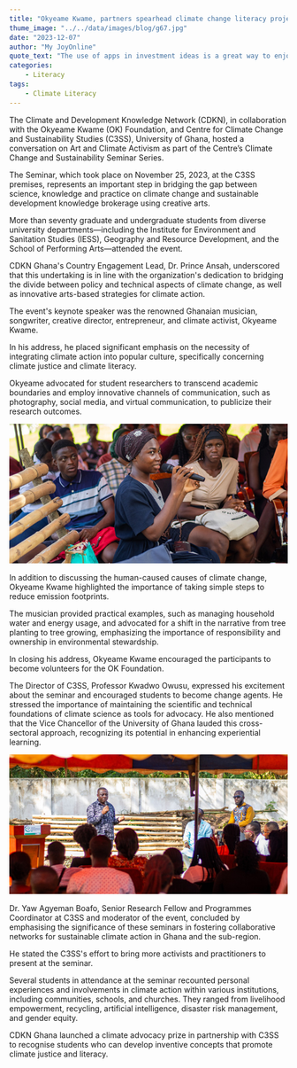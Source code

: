 ```yaml
---
title: "Okyeame Kwame, partners spearhead climate change literacy project."
thume_image: "../../data/images/blog/g67.jpg"
date: "2023-12-07"
author: "My JoyOnline"
quote_text: "The use of apps in investment ideas is a great way to enjoy the convenience."
categories:
    - Literacy
tags:
    - Climate Literacy
---
```


The Climate and Development Knowledge Network (CDKN), in collaboration with the Okyeame Kwame (OK) Foundation, and Centre for Climate Change and Sustainability Studies (C3SS), University of Ghana, hosted a conversation on Art and Climate Activism as part of the Centre’s Climate Change and Sustainability Seminar Series.

The Seminar, which took place on November 25, 2023, at the C3SS premises, represents an important step in bridging the gap between science, knowledge and practice on climate change and sustainable development knowledge brokerage using creative arts.

More than seventy graduate and undergraduate students from diverse university departments—including the Institute for Environment and Sanitation Studies (IESS), Geography and Resource Development, and the School of Performing Arts—attended the event.

CDKN Ghana's Country Engagement Lead, Dr. Prince Ansah, underscored that this undertaking is in line with the organization's dedication to bridging the divide between policy and technical aspects of climate change, as well as innovative arts-based strategies for climate action.

The event's keynote speaker was the renowned Ghanaian musician, songwriter, creative director, entrepreneur, and climate activist, Okyeame Kwame.

In his address, he placed significant emphasis on the necessity of integrating climate action into popular culture, specifically concerning climate justice and climate literacy.

Okyeame advocated for student researchers to transcend academic boundaries and employ innovative channels of communication, such as photography, social media, and virtual communication, to publicize their research outcomes.

![Image](../../data/images/blog/g68.jpg "#")

In addition to discussing the human-caused causes of climate change, Okyeame Kwame highlighted the importance of taking simple steps to reduce emission footprints.

The musician provided practical examples, such as managing household water and energy usage, and advocated for a shift in the narrative from tree planting to tree growing, emphasizing the importance of responsibility and ownership in environmental stewardship.

In closing his address, Okyeame Kwame encouraged the participants to become volunteers for the OK Foundation.

The Director of C3SS, Professor Kwadwo Owusu, expressed his excitement about the seminar and encouraged students to become change agents. He stressed the importance of maintaining the scientific and technical foundations of climate science as tools for advocacy. He also mentioned that the Vice Chancellor of the University of Ghana lauded this cross-sectoral approach, recognizing its potential in enhancing experiential learning.

![Image](../../data/images/blog/g69.jpg "#")

Dr. Yaw Agyeman Boafo, Senior Research Fellow and Programmes Coordinator at C3SS and moderator of the event, concluded by emphasising the significance of these seminars in fostering collaborative networks for sustainable climate action in Ghana and the sub-region.

He stated the C3SS's effort to bring more activists and practitioners to present at the seminar.

Several students in attendance at the seminar recounted personal experiences and involvements in climate action within various institutions, including communities, schools, and churches. They ranged from livelihood empowerment, recycling, artificial intelligence, disaster risk management, and gender equity.

CDKN Ghana launched a climate advocacy prize in partnership with C3SS to recognise students who can develop inventive concepts that promote climate justice and literacy.

<!-- > Contrary to popular belief not simply random has roots in a piece of classical Latin literature making it over 2000 years old Latin professort looked up one of the more.

Contrary to popular belief, Lorem Ipsum is not simply random text. It has roots in a piece of classical literature from 459, making it over 2000 years old. Richard McClintock, a Latin professor at Virginia looked up one of the more obscure Latin words, consectetur, from a Lorem Ipsum passage, and going through the cites of the word in classical literature, discovered the undoubtable source. Lorem Ipsum comes from written in 45 BC. This book is a treatise on the theory.

Contrary to popular belief, Lorem Ipsum is not simply random text. It has roots in a piece of classical literature from 459, making it over 2000 years old. Richard McClintock, a Latin professor at Virginia looked up one of the more obscure Latin words, consectetur, from a Lorem Ipsum passage, and going through the cites of the word in classical literature.

<div class="row mt-5 mb-5">
    <div class="col-sm-4">
        <img class="w-100 mb-xs-30" src="../../data/images/blog/s1.jpg" alt="Image-Givest">
    </div>
    <div class="col-sm-4">
        <img class="w-100 mb-xs-30" src="../../data/images/blog/s2.jpg" alt="Image-Givest">
    </div>
    <div class="col-sm-4">
        <img class="w-100" src="../../data/images/blog/s3.jpg" alt="Image-Givest">
    </div>
</div>

#### Children Education Needs For Change The World.

Contrary to popular belief, Lorem Ipsum is not simply random text. It has roots in a piece of classical literature from 459, making it over 2000 years old. Richard McClintock, a Latin professor at Virginia looked up one of the more obscure Latin words, consectetur, from a Lorem Ipsum passage, and going through the cites of the word in classical literature, discovered the undoubtable source. Lorem Ipsum comes from written in 45 BC. This book is a treatise on the theory.

Contrary to popular belief, Lorem Ipsum is not simply random text. It has roots in a piece of classical literature from 459, making it over 2000 years old. Richard McClintock, a Latin professor at Virginia looked up one of the more obscure Latin words, consectetur, from a Lorem Ipsum passage, and going through the cites of the word in classical literature. -->
